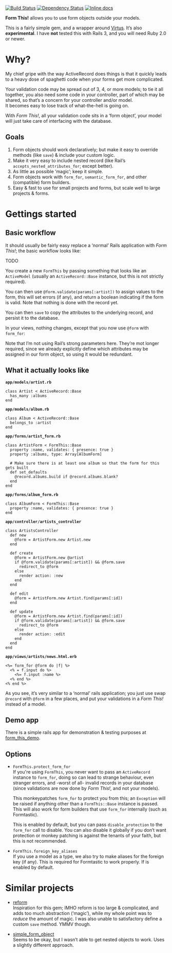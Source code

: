[![Build Status](https://travis-ci.org/bluerail/form_this.svg)](https://travis-ci.org/bluerail/form_this)
[![Dependency Status](https://gemnasium.com/bluerail/form_this.svg)](https://gemnasium.com/bluerail/form_this)
[![Inline docs](http://inch-ci.org/github/bluerail/form_this.svg?branch=master)](http://inch-ci.org/github/bluerail/form_this)

**Form This!** allows you to use form objects outside your models.

This is a fairly simple gem, and a wrapper around
[Virtus](https://github.com/solnic/virtus). It’s also **experimental**. I have
**not** tested this with Rails 3, and you will need Ruby 2.0 or newer.

Why?
====

My chief gripe with the way ActiveRecord does things is that it quickly leads to
a heavy dose of spaghetti code when your forms get more complicated.

Your validation code may be spread out of 3, 4, or more models; to tie it all
together, you also need some code in your controller, part of which may be
shared, so that’s a concern for your controller and/or model.  
It becomes easy to lose track of what-the-hell is going on.

With *Form This!*, all your validation code sits in a ‘form object’, your model
will just take care of interfacing with the database.


Goals
-----
1. Form objects should work declaratively; but make it easy to override methods
   (like `save`) & include your custom logic.
1. Make it very easy to include nested record (like Rail’s
   `accepts_nested_attributes_for`; except better).
1. As little as possible ‘magic’; keep it simple.
1. Form objects work with `form_for`, `semantic_form_for`, and other
   (compatible) form builders.
1. Easy & fast to use for small projects and forms, but scale well to large
   projects & forms.


Gettings started
================

Basic workflow
--------------
It should usually be fairly easy replace a ‘normal’ Rails application with *Form
This!*; the basic workflow looks like:

TODO

You create a new `FormThis` by passing something that looks like an
`ActiveModel` (usually an `ActiveRecord::Base` instance, but this is not
strictly required).

You can then use `@form.validate(params[:artist])` to assign values to the form,
this will set errors (if any), and return a boolean indicating if the form is
valid. Note that nothing is done with the record yet.

You can then `save` to copy the attributes to the underlying record, and persist
it to the database.

In your views, nothing changes, except that you now use `@form` with `form_for`:

Note that I’m not using Rail’s strong parameters here. They’re mot longer
required, since we already explicitly define which attributes may be assigned in
our form object, so using it would be redundant.


What it actually looks like
---------------------------
**`app/models/artist.rb`**

    class Artist < ActiveRecord::Base
      has_many :albums
    end

**`app/models/album.rb`**

    class Album < ActiveRecord::Base
      belongs_to :artist
    end

**`app/forms/artist_form.rb`**

    class ArtistForm < FormThis::Base
      property :name, validates: { presence: true }
      property :albums, type: Array[AlbumForm]

      # Make sure there is at least one album so that the form for this gets built
      def set_defaults
        @record.albums.build if @record.albums.blank?
      end
    end

**`app/forms/album_form.rb`**

    class AlbumForm < FormThis::Base
      property :name, validates: { presence: true }
    end

**`app/controller/artists_controller`**

    class ArtistsController
      def new
        @form = ArtistForm.new Artist.new
      end

      def create
        @form = ArtistForm.new @artist
        if @form.validate(params[:artist]) && @form.save
          redirect_to @form
        else
          render action: :new
        end
      end

      def edit
        @form = ArtistForm.new Artist.find(params[:id])
      end

      def update
        @form = ArtistForm.new Artist.find(params[:id])
        if @form.validate(params[:artist]) && @form.save
          redirect_to @form
        else
          render action: :edit
        end
      end
    end


**`app/views/artists/news.html.erb`**

    <%= form_for @form do |f| %>
      <% = f.input do %>
        <%= f.input :name %>
      <% end %>
    <% end %>


As you see, it’s very similar to a ‘normal’ rails application; you just use
swap `@record` with `@form` in a few places, and put your validations in a *Form
This!* instead of a model.


Demo app
--------
There is a simple rails app for demonstration & testing purposes at
[form_this_demo](https://github.com/bluerail/form_this_demo).


Options
-------
- `FormThis.protect_form_for`  
  If you're using `FormThis`, you never want to pass an `ActiveRecord` instance
  to `form_for`, doing so can lead to strange behaviour, even stranger errors,
  and -worst of all- invalid records in your database (since validations are now
  done by *Form This!*, and not your models).

  This monkeypatches `form_for` to protect you from this; an `Exception` will be
  raised if anything other than a `FormThis::Base` instance is passed. This will
  also work for form builders that use `form_for` internally (such as
  Formtastic).

  This is enabled by default, but you can pass `disable_protection` to the
  `form_for` call to disable. You can also disable it globally if you don’t want
  protection or monkey patching is against the tenants of your faith, but this
  is not recommended.

- `FormThis.foreign_key_aliases`  
  If you use a model as a type, we also try to make aliases for the foreign key
  (if any). This is required for Formtastic to work properly. If is enabled by
  default.


Similar projects
================
- [reform](https://github.com/apotonick/reform)  
  Inspiration for this gem; IMHO reform is too large & complicated, and adds too
  much abstraction (‘magic’), while my whole point was to *reduce* the amount of
  magic. I was also unable to satisfactory define a custom `save` method. YMMV
  though.

- [simple_form_object](https://github.com/reinteractive-open/simple_form_object)  
  Seems to be okay, but I wasn’t able to get nested objects to work. Uses a
  slightly different approach.
